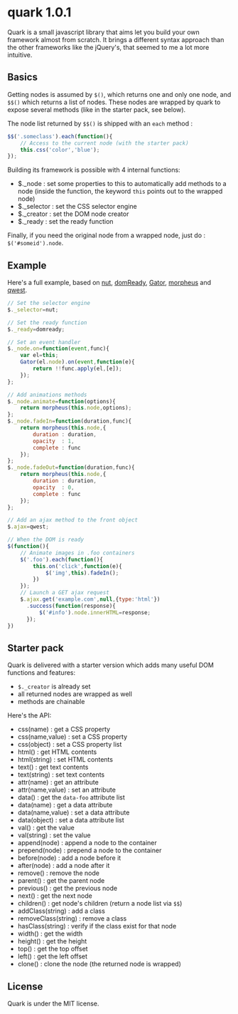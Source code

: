 quark 1.0.1
===========

Quark is a small javascript library that aims let you build your own framework almost from scratch. It brings a different syntax approach than the other frameworks like the jQuery's, that seemed to me a lot more intuitive.

Basics
------

Getting nodes is assumed by `$()`, which returns one and only one node, and `$$()` which returns a list of nodes. These nodes are wrapped by quark to expose several methods (like in the starter pack, see below).

The node list returned by `$$()` is shipped with an `each` method :

```javascript
$$('.someclass').each(function(){
    // Access to the current node (with the starter pack)
    this.css('color','blue');
});
```

Building its framework is possible with 4 internal functions:

- $._node : set some properties to this to automatically add methods to a node (inside the function, the keyword `this` points out to the wrapped node)
- $._selector : set the CSS selector engine
- $._creator : set the DOM node creator
- $._ready : set the ready function

Finally, if you need the original node from a wrapped node, just do : `$('#someid').node`.

Example
-------

Here's a full example, based on [nut](https://github.com/pyrsmk/nut), [domReady](https://github.com/ded/domready), [Gator](http://craig.is/riding/gators), [morpheus](https://github.com/ded/morpheus) and [qwest](https://github.com/pyrsmk/qwest).

```javascript
// Set the selector engine
$._selector=nut;

// Set the ready function
$._ready=domready;

// Set an event handler
$._node.on=function(event,func){
    var el=this;
    Gator(el.node).on(event,function(e){
        return !!func.apply(el,[e]);
    });
};

// Add animations methods
$._node.animate=function(options){
    return morpheus(this.node,options);
};
$._node.fadeIn=function(duration,func){
    return morpheus(this.node,{
        duration : duration,
        opacity  : 1,
        complete : func
    });
};
$._node.fadeOut=function(duration,func){
    return morpheus(this.node,{
        duration : duration,
        opacity  : 0,
        complete : func
    });
};

// Add an ajax method to the front object
$.ajax=qwest;
```

```javascript
// When the DOM is ready
$(function(){
    // Animate images in .foo containers
    $('.foo').each(function(){
        this.on('click',function(e){
            $('img',this).fadeIn();
        })
    });
    // Launch a GET ajax request
    $.ajax.get('example.com',null,{type:'html'})
      .success(function(response){
          $('#info').node.innerHTML=response;
      });
})
```

Starter pack
------------

Quark is delivered with a starter version which adds many useful DOM functions and features:

- `$._creator` is already set
- all returned nodes are wrapped as well
- methods are chainable

Here's the API:

- css(name) : get a CSS property
- css(name,value) : set a CSS property
- css(object) : set a CSS property list
- html() : get HTML contents
- html(string) : set HTML contents
- text() : get text contents
- text(string) : set text contents
- attr(name) : get an attribute
- attr(name,value) : set an attribute
- data() : get the `data-foo` attribute list
- data(name) : get a data attribute
- data(name,value) : set a data attribute
- data(object) : set a data attribute list
- val() : get the value
- val(string) : set the value
- append(node) : append a node to the container
- prepend(node) : prepend a node to the container
- before(node) : add a node before it
- after(node) : add a node after it
- remove() : remove the node
- parent() : get the parent node
- previous() : get the previous node
- next() : get the next node
- children() : get node's children (return a node list via `$$`)
- addClass(string) : add a class
- removeClass(string) : remove a class
- hasClass(string) : verify if the class exist for that node
- width() : get the width
- height() : get the height
- top() : get the top offset
- left() : get the left offset
- clone() : clone the node (the returned node is wrapped)

License
-------

Quark is under the MIT license.
